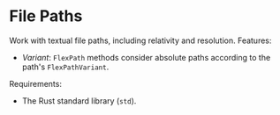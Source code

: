 # File Paths

Work with textual file paths, including relativity and resolution. Features:

- _Variant_: `FlexPath` methods consider absolute paths according to the path's `FlexPathVariant`.

Requirements:

- The Rust standard library (`std`).